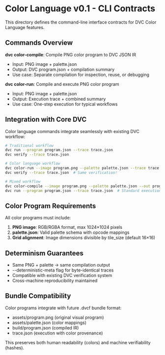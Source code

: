 # Color Language v0.1 - CLI Contracts

This directory defines the command-line interface contracts for DVC Color Language features.

## Commands Overview

**dvc color-compile**: Compile PNG color program to DVC JSON IR
- Input: PNG image + palette.json  
- Output: DVC program.json + compilation summary
- Use case: Separate compilation for inspection, reuse, or debugging

**dvc color-run**: Compile and execute PNG color program  
- Input: PNG image + palette.json
- Output: Execution trace + combined summary
- Use case: One-step execution for typical workflows

## Integration with Core DVC

Color language commands integrate seamlessly with existing DVC workflow:

```bash
# Traditional workflow
dvc run --program program.json --trace trace.json
dvc verify --trace trace.json

# Color language workflow  
dvc color-run --image program.png --palette palette.json --trace trace.json
dvc verify --trace trace.json  # Same verification!

# Mixed workflow
dvc color-compile --image program.png --palette palette.json --out program.json
dvc run --program program.json --trace trace.json  # Standard execution
```

## Color Program Requirements

All color programs must include:
1. **PNG image**: RGB/RGBA format, max 1024×1024 pixels
2. **palette.json**: Valid palette schema with opcode mappings  
3. **Grid alignment**: Image dimensions divisible by tile_size (default 16×16)

## Determinism Guarantees

- Same PNG + palette → same compilation output
- --deterministic-meta flag for byte-identical traces
- Compatible with existing DVC verification system
- Cross-machine reproducibility maintained

## Bundle Compatibility

Color programs integrate with future .dvcf bundle format:
- assets/program.png (original visual program)
- assets/palette.json (color mappings) 
- build/program.json (compiled IR)
- trace.json (execution with color provenance)

This preserves both human readability (colors) and machine verifiability (hashes).